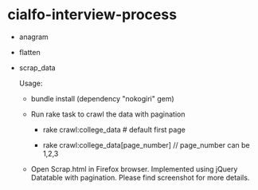 # cialfo-interview-process


* anagram

* flatten


* scrap_data

    Usage:

    * bundle install (dependency "nokogiri" gem)

    * Run rake task to crawl the data with pagination

       *  rake crawl:college_data  # default first page

       *  rake crawl:college_data[page_number] // page_number can be 1,2,3


    * Open Scrap.html in Firefox browser. Implemented using jQuery Datatable with pagination. Please find screenshot for more details.




